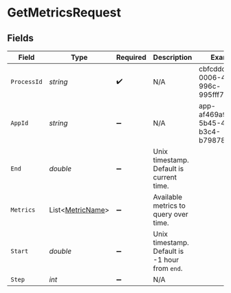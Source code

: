 # GetMetricsRequest


## Fields

| Field                                                 | Type                                                  | Required                                              | Description                                           | Example                                               |
| ----------------------------------------------------- | ----------------------------------------------------- | ----------------------------------------------------- | ----------------------------------------------------- | ----------------------------------------------------- |
| `ProcessId`                                           | *string*                                              | :heavy_check_mark:                                    | N/A                                                   | cbfcddd2-0006-43ae-996c-995fff7bed2e                  |
| `AppId`                                               | *string*                                              | :heavy_minus_sign:                                    | N/A                                                   | app-af469a92-5b45-4565-b3c4-b79878de67d2              |
| `End`                                                 | *double*                                              | :heavy_minus_sign:                                    | Unix timestamp. Default is current time.              |                                                       |
| `Metrics`                                             | List<[MetricName](../../Models/Shared/MetricName.md)> | :heavy_minus_sign:                                    | Available metrics to query over time.                 |                                                       |
| `Start`                                               | *double*                                              | :heavy_minus_sign:                                    | Unix timestamp. Default is -1 hour from `end`.        |                                                       |
| `Step`                                                | *int*                                                 | :heavy_minus_sign:                                    | N/A                                                   |                                                       |
